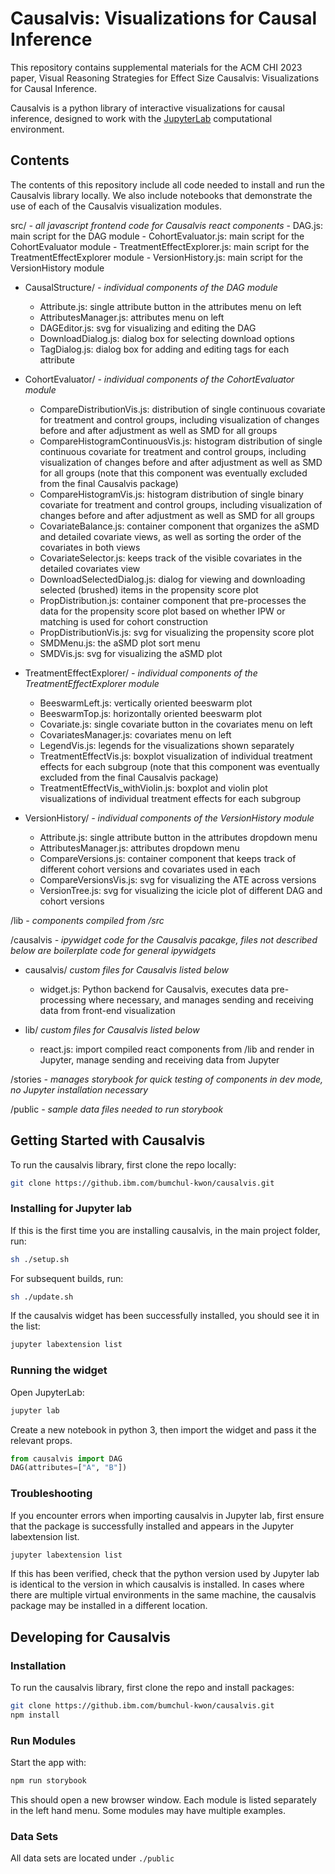 # Causalvis: Visualizations for Causal Inference

This repository contains supplemental materials for the ACM CHI 2023 paper, Visual Reasoning Strategies for Effect Size Causalvis: Visualizations for Causal Inference.

Causalvis is a python library of interactive visualizations for causal inference, designed to work with the [JupyterLab](https://jupyterlab.readthedocs.io/en/stable/getting_started/overview.html) computational environment.

## Contents

The contents of this repository include all code needed to install and run the Causalvis library locally. We also include notebooks that demonstrate the use of each of the Causalvis visualization modules.

src/ *- all javascript frontend code for Causalvis react components*
	- DAG.js: main script for the DAG module
	- CohortEvaluator.js: main script for the CohortEvaluator module
	- TreatmentEffectExplorer.js: main script for the TreatmentEffectExplorer module
	- VersionHistory.js: main script for the VersionHistory module

- CausalStructure/ *- individual components of the DAG module*
	- Attribute.js: single attribute button in the attributes menu on left
	- AttributesManager.js: attributes menu on left
	- DAGEditor.js: svg for visualizing and editing the DAG
	- DownloadDialog.js: dialog box for selecting download options
	- TagDialog.js: dialog box for adding and editing tags for each attribute

- CohortEvaluator/ *- individual components of the CohortEvaluator module*
	- CompareDistributionVis.js: distribution of single continuous covariate for treatment and control groups, including visualization of changes before and after adjustment as well as SMD for all groups
	- CompareHistogramContinuousVis.js: histogram distribution of single continuous covariate for treatment and control groups, including visualization of changes before and after adjustment as well as SMD for all groups (note that this component was eventually excluded from the final Causalvis package)
	- CompareHistogramVis.js: histogram distribution of single binary covariate for treatment and control groups, including visualization of changes before and after adjustment as well as SMD for all groups
	- CovariateBalance.js: container component that organizes the aSMD and detailed covariate views, as well as sorting the order of the covariates in both views
	- CovariateSelector.js: keeps track of the visible covariates in the detailed covariates view
	- DownloadSelectedDialog.js: dialog for viewing and downloading selected (brushed) items in the propensity score plot
	- PropDistribution.js: container component that pre-processes the data for the propensity score plot based on whether IPW or matching is used for cohort construction
	- PropDistributionVis.js: svg for visualizing the propensity score plot
	- SMDMenu.js: the aSMD plot sort menu
	- SMDVis.js: svg for visualizing the aSMD plot

- TreatmentEffectExplorer/ *- individual components of the TreatmentEffectExplorer module*
	- BeeswarmLeft.js: vertically oriented beeswarm plot
	- BeeswarmTop.js: horizontally oriented beeswarm plot
	- Covariate.js: single covariate button in the covariates menu on left
	- CovariatesManager.js: covariates menu on left
	- LegendVis.js: legends for the visualizations shown separately
	- TreatmentEffectVis.js: boxplot visualization of individual treatment effects for each subgroup (note that this component was eventually excluded from the final Causalvis package)
	- TreatmentEffectVis_withViolin.js: boxplot and violin plot visualizations of individual treatment effects for each subgroup

- VersionHistory/ *- individual components of the VersionHistory module*
	- Attribute.js: single attribute button in the attributes dropdown menu
	- AttributesManager.js: attributes dropdown menu
	- CompareVersions.js: container component that keeps track of different cohort versions and covariates used in each
	- CompareVersionsVis.js: svg for visualizing the ATE across versions
	- VersionTree.js: svg for visualizing the icicle plot of different DAG and cohort versions

/lib *- components compiled from /src*

/causalvis *- ipywidget code for the Causalvis pacakge, files not described below are boilerplate code for general ipywidgets*

- causalvis/ *custom files for Causalvis listed below*
	- widget.js: Python backend for Causalvis, executes data pre-processing where necessary, and manages sending and receiving data from front-end visualization

- lib/ *custom files for Causalvis listed below*
	- react.js: import compiled react components from /lib and render in Jupyter, manage sending and receiving data from Jupyter

/stories *- manages storybook for quick testing of components in dev mode, no Jupyter installation necessary*

/public *- sample data files needed to run storybook*

## Getting Started with Causalvis

To run the causalvis library, first clone the repo locally:

```bash
git clone https://github.ibm.com/bumchul-kwon/causalvis.git
```

### Installing for Jupyter lab

If this is the first time you are installing causalvis, in the main project folder, run:

```bash
sh ./setup.sh
```

For subsequent builds, run:
```bash
sh ./update.sh
```

If the causalvis widget has been successfully installed, you should see it in the list:
```bash
jupyter labextension list
```

### Running the widget

Open JupyterLab:

```bash
jupyter lab
```

Create a new notebook in python 3, then import the widget and pass it the relevant props.

```py
from causalvis import DAG
DAG(attributes=["A", "B"])
```

### Troubleshooting

If you encounter errors when importing causalvis in Jupyter lab, first ensure that the package is successfully installed and appears in the Jupyter labextension list.

```bash
jupyter labextension list
```

If this has been verified, check that the python version used by Jupyter lab is identical to the version in which causalvis is installed. In cases where there are multiple virtual environments in the same machine, the causalvis package may be installed in a different location.

## Developing for Causalvis

### Installation

To run the causalvis library, first clone the repo and install packages:

```bash
git clone https://github.ibm.com/bumchul-kwon/causalvis.git
npm install
```

### Run Modules

Start the app with:

```bash
npm run storybook
```

This should open a new browser window. Each module is listed separately in the left hand menu. Some modules may have multiple examples.

### Data Sets

All data sets are located under `./public`